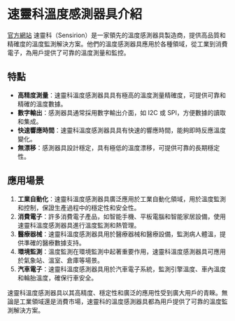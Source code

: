 # 速靈科溫度感測器具介紹

[官方網站](https://www.sensirion.com/)
速靈科（Sensirion）是一家領先的溫度感測器具製造商，提供高品質和精確度的溫度監測解決方案。他們的溫度感測器具應用於各種領域，從工業到消費電子，為用戶提供了可靠的溫度測量和監控。

## 特點

- **高精度測量**：速靈科溫度感測器具具有極高的溫度測量精確度，可提供可靠和精確的溫度數據。
- **數字輸出**：感測器具通常採用數字輸出介面，如 I2C 或 SPI，方便數據的讀取和集成。
- **快速響應時間**：速靈科溫度感測器具具有快速的響應時間，能夠即時反應溫度變化。
- **無漂移**：感測器具設計穩定，具有極低的溫度漂移，可提供可靠的長期穩定性。

## 應用場景

1. **工業自動化**：速靈科溫度感測器具廣泛應用於工業自動化領域，用於溫度監測和控制，保證生產過程中的穩定性和安全性。
2. **消費電子**：許多消費電子產品，如智能手機、平板電腦和智能家居設備，使用速靈科溫度感測器具進行溫度監測和熱管理。
3. **醫療器械**：速靈科溫度感測器具用於醫療器械和醫療設備，監測病人體溫，提供準確的醫療數據支持。
4. **環境監測**：溫度監測在環境監測中起著重要作用，速靈科溫度感測器具可應用於氣象站、溫室、倉庫等場景。
5. **汽車電子**：速靈科溫度感測器具用於汽車電子系統，監測引擎溫度、車內溫度和輪胎溫度，確保行車安全。

速靈科溫度感測器具以其高精度、穩定性和廣泛的應用性受到廣大用戶的青睞。無論是工業領域還是消費市場，速靈科的溫度感測器具都為用戶提供了可靠的溫度監測解決方案。




